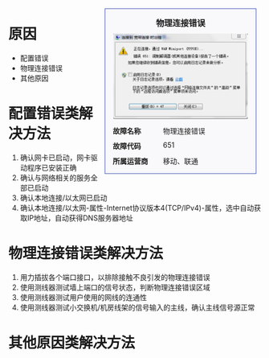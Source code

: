 <!-- TITLE: 故障 651 物理连接错误 -->
<!-- SUBTITLE: 本错误涵盖三大运营商 -->

<!-- overview: 请将代码放于 SUBTITLE 下 -->
<div class="overview" style="float:right;border: 1px solid #4054b2;padding:10px;width:280px;background-color: #f9f9fb;margin:10px;">
<div class="overview-header" style="text-align: center;margin: 5px 0">
<h3 style="margin:0 0 10px">物理连接错误</h3>
 
<img src="/uploads/651.png" />
</div>

<div class="overview-main" style="text-align: left;">
<div class="overview-item" style="display: grid; grid-template-columns: 100px 1fr;">
<p style="font-weight: 600;margin: 5px;padding:0;">故障名称</p>
<p style="margin:5px;padding:0;">物理连接错误</p>
</div>

<div class="overview-item" style="display: grid; grid-template-columns: 100px 1fr;">
<p style="font-weight: 600;margin: 5px;padding:0;">故障代码</p>
<p style="margin:5px;padding:0;">651</p>
</div>

<div class="overview-item" style="display: grid; grid-template-columns: 100px 1fr;">
<p style="font-weight: 600;margin: 5px;padding:0;">所属运营商</p>
<p style="margin:5px;padding:0;">移动、联通</p>
</div>
</div>
</div>

# 原因

- 配置错误
- 物理连接错误
- 其他原因

# 配置错误类解决方法
1. 确认网卡已启动，网卡驱动程序已安装正确
2. 确认与网络相关的服务全部已启动
3. 确认本地连接/以太网已启动
4. 确认本地连接/以太网-属性-Internet协议版本4(TCP/IPv4)-属性，选中自动获取IP地址，自动获得DNS服务器地址

# 物理连接错误类解决方法
1. 用力插拔各个端口接口，以排除接触不良引发的物理连接错误
2. 使用测线器测试墙上端口的信号状态，判断物理连接错误区域
3. 使用测线器测试用户使用的网线的连通性
4. 使用测线器测试小交换机/机房线架的信号输入的主线，确认主线信号源正常

# 其他原因类解决方法
